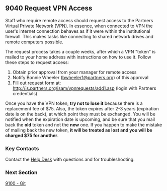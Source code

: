 ## 9040 Request VPN Access

Staff who require remote access should request access to the Partners Virtual Private Network (VPN). In essence, when connected to VPN the user's internet connection behaves as if it were within the institutional firewall. This makes tasks like connecting to shared network drives and remote computers possible.

The request process takes a couple weeks, after which a VPN "token" is mailed to your home address with instructions on how to use it. Follow these steps to request access:

1. Obtain prior approval from your manager for remote access
2. Notify Bonnie Wheeler (bwheeler1@partners.org) of this approval
3. Fill out request form at: http://is.partners.org/isam/vpnrequests/add1.asp (login with Partners credentials)

Once you have the VPN token, **try not to lose it** because there is a replacement fee of $75. Also, the token expires after 2-3 years (expiration date is on the back), at which point they must be exchanged. You will be notified when the expiration date is upcoming, and be sure that you mail back the **old** token and not the **new** one. If you happen to make the mistake of mailing back the new token, **it will be treated as lost and you will be charged $75 for another**.


### Key Contacts

Contact the [Help Desk](http://helpdeskselfservice.partners.org/) with questions and for troubleshooting.


### Next Section

[9100 - Git](https://github.com/sleepepi/howto/blob/master/9000-miscellaneous/9100-git.md)
